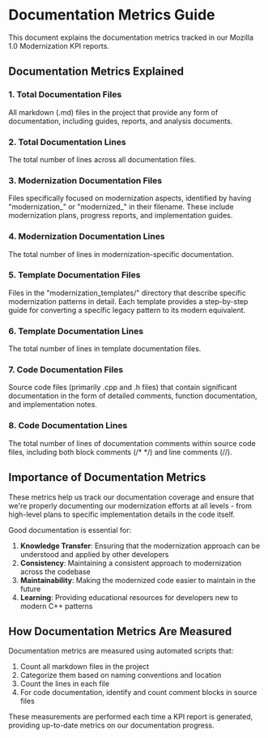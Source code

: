 # Documentation Metrics Guide

This document explains the documentation metrics tracked in our Mozilla 1.0 Modernization KPI reports.

## Documentation Metrics Explained

### 1. Total Documentation Files
All markdown (.md) files in the project that provide any form of documentation, including guides, reports, and analysis documents.

### 2. Total Documentation Lines
The total number of lines across all documentation files.

### 3. Modernization Documentation Files
Files specifically focused on modernization aspects, identified by having "modernization_" or "modernized_" in their filename. These include modernization plans, progress reports, and implementation guides.

### 4. Modernization Documentation Lines
The total number of lines in modernization-specific documentation.

### 5. Template Documentation Files
Files in the "modernization_templates/" directory that describe specific modernization patterns in detail. Each template provides a step-by-step guide for converting a specific legacy pattern to its modern equivalent.

### 6. Template Documentation Lines
The total number of lines in template documentation files.

### 7. Code Documentation Files
Source code files (primarily .cpp and .h files) that contain significant documentation in the form of detailed comments, function documentation, and implementation notes.

### 8. Code Documentation Lines
The total number of lines of documentation comments within source code files, including both block comments (/* */) and line comments (//).

## Importance of Documentation Metrics

These metrics help us track our documentation coverage and ensure that we're properly documenting our modernization efforts at all levels - from high-level plans to specific implementation details in the code itself.

Good documentation is essential for:

1. **Knowledge Transfer**: Ensuring that the modernization approach can be understood and applied by other developers
2. **Consistency**: Maintaining a consistent approach to modernization across the codebase
3. **Maintainability**: Making the modernized code easier to maintain in the future
4. **Learning**: Providing educational resources for developers new to modern C++ patterns

## How Documentation Metrics Are Measured

Documentation metrics are measured using automated scripts that:

1. Count all markdown files in the project
2. Categorize them based on naming conventions and location
3. Count the lines in each file
4. For code documentation, identify and count comment blocks in source files

These measurements are performed each time a KPI report is generated, providing up-to-date metrics on our documentation progress. 